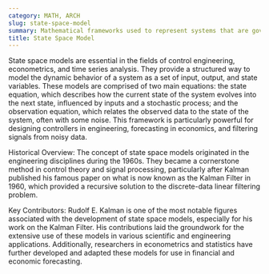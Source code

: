 ```yaml
---
category: MATH, ARCH
slug: state-space-model
summary: Mathematical frameworks used to represent systems that are governed by a set of latent (hidden) variables evolving over time, observed through another set of variables.
title: State Space Model
---
```


State space models are essential in the fields of control engineering, econometrics, and time series analysis. They provide a structured way to model the dynamic behavior of a system as a set of input, output, and state variables. These models are comprised of two main equations: the state equation, which describes how the current state of the system evolves into the next state, influenced by inputs and a stochastic process; and the observation equation, which relates the observed data to the state of the system, often with some noise. This framework is particularly powerful for designing controllers in engineering, forecasting in economics, and filtering signals from noisy data.

Historical Overview: The concept of state space models originated in the engineering disciplines during the 1960s. They became a cornerstone method in control theory and signal processing, particularly after Kalman published his famous paper on what is now known as the Kalman Filter in 1960, which provided a recursive solution to the discrete-data linear filtering problem.

Key Contributors: Rudolf E. Kalman is one of the most notable figures associated with the development of state space models, especially for his work on the Kalman Filter. His contributions laid the groundwork for the extensive use of these models in various scientific and engineering applications. Additionally, researchers in econometrics and statistics have further developed and adapted these models for use in financial and economic forecasting.